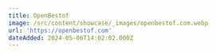 ```yaml
---
title: OpenBestof
image: /src/content/showcase/_images/openbestof.com.webp
url: 'https://openbestof.com'
dateAdded: 2024-05-06T14:02:02.000Z
---
```


